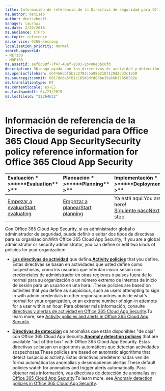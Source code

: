 ```yaml
---
title: Información de referencia de la Directiva de seguridad para Office 365 Cloud App Security
ms.author: deniseb
author: denisebmsft
manager: laurawi
ms.date: 2/26/2018
ms.audience: ITPro
ms.topic: reference
ms.service: O365-seccomp
localization_priority: Normal
search.appverid:
- MET150
- MOE150
ms.assetid: aef6c88f-7f47-40ef-9503-2b400e3bc6fd
description: Obtenga ayuda con las directivas de actividad y detección de anomalías de Office 365.
ms.openlocfilehash: db44b6cbf5b8c2783cba9862107120d2c33c1559
ms.sourcegitcommit: 0017dc6a5f81c165d9dfd88be39a6bb17856582e
ms.translationtype: MT
ms.contentlocale: es-ES
ms.lasthandoff: 04/23/2019
ms.locfileid: "32264632"
---
```

# <a name="security-policy-reference-information-for-office-365-cloud-app-security"></a><span data-ttu-id="f4214-103">Información de referencia de la Directiva de seguridad para Office 365 Cloud App Security</span><span class="sxs-lookup"><span data-stu-id="f4214-103">Security policy reference information for Office 365 Cloud App Security</span></span>
  
|<span data-ttu-id="f4214-104">Evaluación \* *\>*\*</span><span class="sxs-lookup"><span data-stu-id="f4214-104">\*\*\*\*Evaluation\*\* \>\*\*</span></span>|<span data-ttu-id="f4214-105">Planeación \* *\>*\*</span><span class="sxs-lookup"><span data-stu-id="f4214-105">\*\*\*\*Planning\*\* \>\*\*</span></span>|<span data-ttu-id="f4214-106">Implementación \* *\>*\*</span><span class="sxs-lookup"><span data-stu-id="f4214-106">\*\*\*\*Deployment\*\* \>\*\*</span></span>|<span data-ttu-id="f4214-107">Uso \* \* \* \*</span><span class="sxs-lookup"><span data-stu-id="f4214-107">\*\*\*\*Utilization\*\*\*\*</span></span>|
|:-----|:-----|:-----|:-----|
|[<span data-ttu-id="f4214-108">Empezar a evaluar</span><span class="sxs-lookup"><span data-stu-id="f4214-108">Start evaluating</span></span>](office-365-cas-overview.md) <br/> |[<span data-ttu-id="f4214-109">Empezar a planear</span><span class="sxs-lookup"><span data-stu-id="f4214-109">Start planning</span></span>](get-ready-for-office-365-cas.md) <br/> |<span data-ttu-id="f4214-110">Ya está aquí.</span><span class="sxs-lookup"><span data-stu-id="f4214-110">You are here!</span></span>  <br/> [<span data-ttu-id="f4214-111">Siguiente paso</span><span class="sxs-lookup"><span data-stu-id="f4214-111">Next step</span></span>](review-office-365-cas-alerts.md) <br/> |[<span data-ttu-id="f4214-112">Empezar a usar</span><span class="sxs-lookup"><span data-stu-id="f4214-112">Start utilizing</span></span>](utilization-activities-for-ocas.md) <br/> |
   
<span data-ttu-id="f4214-113">Con Office 365 Cloud App Security, si es administrador global o administrador de seguridad, puede definir o editar dos tipos de directivas para su organización:</span><span class="sxs-lookup"><span data-stu-id="f4214-113">With Office 365 Cloud App Security, if you are a global administrator or security administrator, you can define or edit two kinds of policies for your organization:</span></span>
  
- <span data-ttu-id="f4214-114">**[Las directivas de actividad](activity-policies-and-alerts.md)** que defina.</span><span class="sxs-lookup"><span data-stu-id="f4214-114">**[Activity policies](activity-policies-and-alerts.md)** that you define.</span></span> <span data-ttu-id="f4214-115">Estas directivas se basan en actividades que usted define como sospechosas, como los usuarios que intentan iniciar sesión con credenciales de administrador en otras regiones o países fuera de lo normal para su organización o un número extremo de intentos de inicio de sesión para un usuario en una hora. .</span><span class="sxs-lookup"><span data-stu-id="f4214-115">These policies are based on activities that you define as suspicious, such as users attempting to sign in with admin credentials in other regions/countries outside what's normal for your organization, or an extreme number of sign-in attempts for a user within an hour.</span></span> <span data-ttu-id="f4214-116">Para obtener más información, consulte [directivas y alertas de actividad en Office 365 Cloud App Security](activity-policies-and-alerts.md).</span><span class="sxs-lookup"><span data-stu-id="f4214-116">To learn more, see [Activity policies and alerts in Office 365 Cloud App Security](activity-policies-and-alerts.md).</span></span>
    
- <span data-ttu-id="f4214-117">**[Directivas de detección](anomaly-detection-policies-in-ocas.md)** de anomalías que están disponibles "de caja" con Office 365 Cloud App Security.</span><span class="sxs-lookup"><span data-stu-id="f4214-117">**[Anomaly detection policies](anomaly-detection-policies-in-ocas.md)** that are available "out of the box" with Office 365 Cloud App Security.</span></span> <span data-ttu-id="f4214-118">Estas directivas se basan en algoritmos automáticos que detectan actividades sospechosas.</span><span class="sxs-lookup"><span data-stu-id="f4214-118">These policies are based on automatic algorithms that detect suspicious activity.</span></span> <span data-ttu-id="f4214-119">Estas directivas predeterminadas ven de forma automática las anomalías y desencadenan alertas.</span><span class="sxs-lookup"><span data-stu-id="f4214-119">These default policies watch for anomalies and trigger alerts automatically.</span></span> <span data-ttu-id="f4214-120">Para obtener más información, vea [directivas de detección de anomalías en Office 365 Cloud App Security](anomaly-detection-policies-in-ocas.md).</span><span class="sxs-lookup"><span data-stu-id="f4214-120">To learn more, see [Anomaly detection policies in Office 365 Cloud App Security](anomaly-detection-policies-in-ocas.md).</span></span>
    

